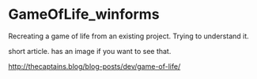# GameOfLife_winforms
Recreating a game of life from an existing project. Trying to understand it. 

short article. has an image if you want to see that.

http://thecaptains.blog/blog-posts/dev/game-of-life/
